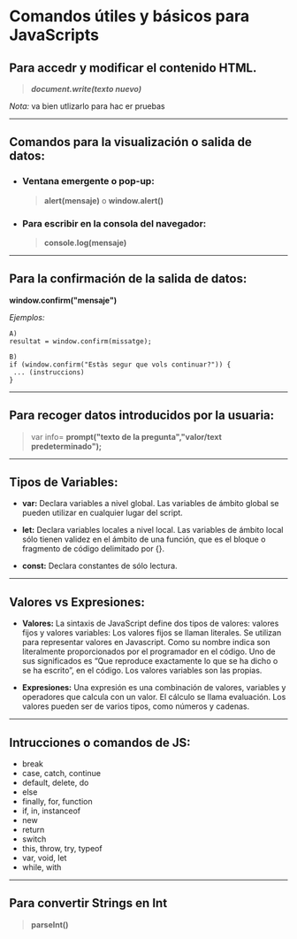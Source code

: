 # Comandos útiles y básicos para JavaScripts

## Para accedr y modificar el contenido HTML.

>***document.write(texto nuevo)***

*Nota:* va bien utlizarlo para hac er pruebas

---

## Comandos para la visualización o salida de datos:

* ### Ventana emergente o pop-up:
    >**alert(mensaje)** o **window.alert()**

* ### Para escribir en la consola del navegador:
    >**console.log(mensaje)**

---

## Para la confirmación de la salida de datos:

**window.confirm("mensaje")**

*Ejemplos:*

    A)
    resultat = window.confirm(missatge);

    B)
    if (window.confirm("Estàs segur que vols continuar?")) {
     ... (instruccions)
    }
---
## Para recoger datos introducidos por la usuaria:

> var info= **prompt("texto de la pregunta","valor/text predeterminado");**
---

## Tipos de Variables:

* **var:** Declara variables a nivel global. Las variables de ámbito global se pueden utilizar en cualquier lugar del script.
  
* **let:** Declara variables locales a nivel local. Las variables de ámbito local sólo tienen validez en el ámbito de una función, que es el bloque o fragmento de código delimitado por {}. 
  
* **const:** Declara constantes de sólo lectura.

---

## Valores vs Expresiones:

* **Valores:**
La sintaxis de JavaScript define dos tipos de valores: valores fijos y valores variables:
Los valores fijos se llaman literales. Se utilizan para representar valores en Javascript. Como su nombre indica son literalmente proporcionados por el programador en el código. Uno de sus significados es “Que reproduce exactamente lo que se ha dicho o se ha escrito”, en el código.
Los valores variables son las propias.
             
* **Expresiones:**
Una expresión es una combinación de valores, variables y operadores que calcula con un valor.
El cálculo se llama evaluación.
Los valores pueden ser de varios tipos, como números y cadenas.

---
## Intrucciones o comandos de JS:

* break
* case, catch, continue
* default, delete, do
* else
* finally, for, function
* if, in, instanceof
* new
* return
* switch
* this, throw, try, typeof
* var, void, let
* while, with

---

## Para convertir Strings en Int

> **parseInt()**